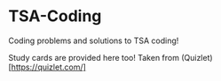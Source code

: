 # TSA-Coding
Coding problems and solutions to TSA coding!

Study cards are provided here too! Taken from (Quizlet)[https://quizlet.com/]
